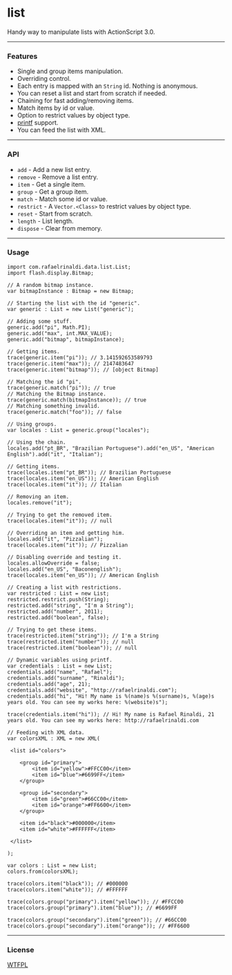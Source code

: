 [license]: http://github.com/rafaelrinaldi/list/blob/master/license.txt
[printf]: http://github.com/arthur-debert/printf-as3

# list
Handy way to manipulate lists with ActionScript 3.0.

---
### Features
- Single and group items manipulation.
- Overriding control.
- Each entry is mapped with an `String` id. Nothing is anonymous.
- You can reset a list and start from scratch if needed.
- Chaining for fast adding/removing items.
- Match items by id or value.
- Option to restrict values by object type.
- [printf][printf] support.
- You can feed the list with XML.

---
### API
- `add` - Add a new list entry.
- `remove` - Remove a list entry.
- `item` - Get a single item.
- `group` - Get a group item.
- `match` - Match some id or value.
- `restrict` - A `Vector.<Class>` to restrict values by object type.
- `reset` - Start from scratch.
- `length` - List length.
- `dispose` - Clear from memory.

---
### Usage
	import com.rafaelrinaldi.data.list.List;
	import flash.display.Bitmap;
	
	// A random bitmap instance.
	var bitmapInstance : Bitmap = new Bitmap;
	
	// Starting the list with the id "generic".
	var generic : List = new List("generic");
	 
	// Adding some stuff.
	generic.add("pi", Math.PI);
	generic.add("max", int.MAX_VALUE);
	generic.add("bitmap", bitmapInstance);
	 
	// Getting items.
	trace(generic.item("pi")); // 3.141592653589793
	trace(generic.item("max")); // 2147483647
	trace(generic.item("bitmap")); // [object Bitmap]
	 
	// Matching the id "pi".
	trace(generic.match("pi")); // true
	// Matching the Bitmap instance.
	trace(generic.match(bitmapInstance)); // true
	// Matching something invalid.
	trace(generic.match("foo")); // false
	 
	// Using groups.
	var locales : List = generic.group("locales");
	 
	// Using the chain.
	locales.add("pt_BR", "Brazilian Portuguese").add("en_US", "American English").add("it", "Italian");
	
	// Getting items.
	trace(locales.item("pt_BR")); // Brazilian Portuguese
	trace(locales.item("en_US")); // American English
	trace(locales.item("it")); // Italian
	
	// Removing an item.
	locales.remove("it");
	
	// Trying to get the removed item.
	trace(locales.item("it")); // null
	
	// Overriding an item and getting him.
	locales.add("it", "Pizzalian");
	trace(locales.item("it")); // Pizzalian
	 		
	// Disabling override and testing it.
	locales.allowOverride = false;
	locales.add("en_US", "Baconenglish");
	trace(locales.item("en_US")); // American English
	
	// Creating a list with restrictions.
	var restricted : List = new List;
	restricted.restrict.push(String);
	restricted.add("string", "I'm a String");
	restricted.add("number", 2011);
	restricted.add("boolean", false);
	
	// Trying to get these items.
	trace(restricted.item("string")); // I'm a String
	trace(restricted.item("number")); // null
	trace(restricted.item("boolean")); // null
	
	// Dynamic variables using printf.
	var credentials : List = new List;
	credentials.add("name", "Rafael");
	credentials.add("surname", "Rinaldi");
	credentials.add("age", 21);
	credentials.add("website", "http://rafaelrinaldi.com");
	credentials.add("hi", "Hi! My name is %(name)s %(surname)s, %(age)s years old. You can see my works here: %(website)s");
	 	
	trace(credentials.item("hi")); // Hi! My name is Rafael Rinaldi, 21 years old. You can see my works here: http://rafaelrinaldi.com
	
	// Feeding with XML data.
	var colorsXML : XML = new XML(
	
	 <list id="colors">
	 
	 	<group id="primary">
	 		<item id="yellow">#FFCC00</item>
	 		<item id="blue">#6699FF</item>
	 	</group>
	 	
	 	<group id="secondary">
	 		<item id="green">#66CC00</item>
	 		<item id="orange">#FF6600</item>
	 	</group>
	 	
	 	<item id="black">#000000</item>
	 	<item id="white">#FFFFFF</item>
	 	
	 </list>
	 
	);
	
	var colors : List = new List;
	colors.from(colorsXML);
	
	trace(colors.item("black")); // #000000
	trace(colors.item("white")); // #FFFFFF
	
	trace(colors.group("primary").item("yellow")); // #FFCC00
	trace(colors.group("primary").item("blue")); // #6699FF
	
	trace(colors.group("secondary").item("green")); // #66CC00
	trace(colors.group("secondary").item("orange")); // #FF6600

---
### License
[WTFPL][license]
